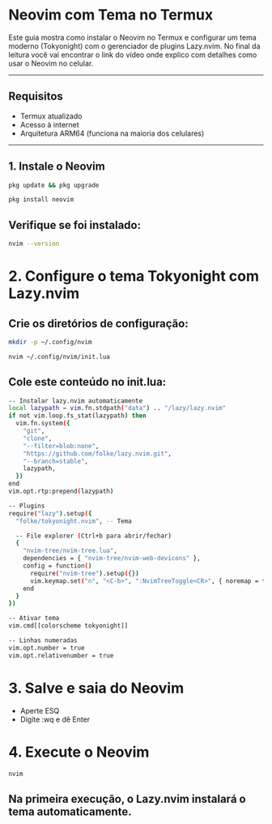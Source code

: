 # Neovim com Tema no Termux

Este guia mostra como instalar o Neovim no Termux e configurar um tema moderno (Tokyonight) com o gerenciador de plugins Lazy.nvim. No final da leitura você vai encontrar o link do vídeo onde explico com detalhes como usar o Neovim no celular.

---

## Requisitos

- Termux atualizado
- Acesso à internet
- Arquitetura ARM64 (funciona na maioria dos celulares)

---

## 1. Instale o Neovim

```bash
pkg update && pkg upgrade
```
```bash
pkg install neovim
```

## Verifique se foi instalado:
```bash
nvim --version
```

# 2. Configure o tema Tokyonight com Lazy.nvim
## Crie os diretórios de configuração:
```bash
mkdir -p ~/.config/nvim
```
```bash
nvim ~/.config/nvim/init.lua
```

## Cole este conteúdo no init.lua:

```bash
-- Instalar lazy.nvim automaticamente
local lazypath = vim.fn.stdpath("data") .. "/lazy/lazy.nvim"
if not vim.loop.fs_stat(lazypath) then
  vim.fn.system({
    "git",
    "clone",
    "--filter=blob:none",
    "https://github.com/folke/lazy.nvim.git",
    "--branch=stable",
    lazypath,
  })
end
vim.opt.rtp:prepend(lazypath)

-- Plugins
require("lazy").setup({
  "folke/tokyonight.nvim", -- Tema

  -- File explorer (Ctrl+b para abrir/fechar)
  {
    "nvim-tree/nvim-tree.lua",
    dependencies = { "nvim-tree/nvim-web-devicons" },
    config = function()
      require("nvim-tree").setup({})
      vim.keymap.set("n", "<C-b>", ":NvimTreeToggle<CR>", { noremap = true, silent = true })
    end
  }
})

-- Ativar tema
vim.cmd[[colorscheme tokyonight]]

-- Linhas numeradas
vim.opt.number = true
vim.opt.relativenumber = true
```

# 3. Salve e saia do Neovim
- Aperte ESQ
- Digite :wq e dê Enter

# 4. Execute o Neovim

```bash
nvim
```

## Na primeira execução, o Lazy.nvim instalará o tema automaticamente.

